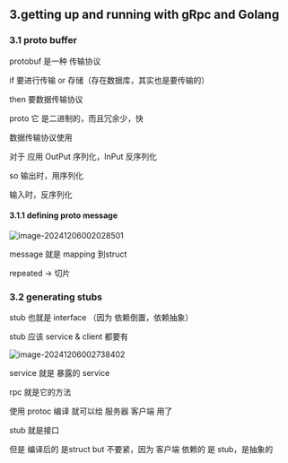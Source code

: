 ## 3.getting up and running with gRpc and Golang 



### 3.1 proto buffer

protobuf 是一种 传输协议

if 要进行传输 or 存储（存在数据库，其实也是要传输的）

then 要数据传输协议 

proto 它 是二进制的，而且冗余少，快

数据传输协议使用

对于 应用 OutPut 序列化，InPut 反序列化

so 输出时，用序列化

输入时，反序列化



#### 3.1.1 defining proto message

![image-20241206002028501](C:/Users/%E9%B2%B8%E4%BA%91%E9%9B%BE%E8%B5%B7/Desktop/%E5%AD%A6%E4%B9%A0%E7%AC%94%E8%AE%B0/study_mark/go%E5%AD%A6%E4%B9%A0/book/assets/image-20241206002028501.png)



message 就是 mapping 到struct

repeated -> 切片



### 3.2 generating stubs



stub 也就是 interface （因为 依赖倒置，依赖抽象）

stub 应该 service & client 都要有

![image-20241206002738402](C:/Users/%E9%B2%B8%E4%BA%91%E9%9B%BE%E8%B5%B7/Desktop/%E5%AD%A6%E4%B9%A0%E7%AC%94%E8%AE%B0/study_mark/go%E5%AD%A6%E4%B9%A0/book/assets/image-20241206002738402.png)

service 就是 暴露的 service 

rpc 就是它的方法

使用 protoc 编译 就可以给 服务器 客户端 用了

stub 就是接口

但是 编译后的 是struct but 不要紧，因为 客户端 依赖的 是 stub，是抽象的

